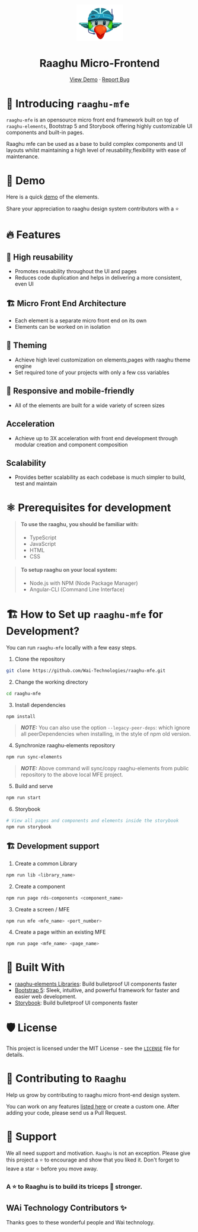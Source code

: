 
<!-- ALL-CONTRIBUTORS-BADGE:START - Do not remove or modify this section -->
<!-- ALL-CONTRIBUTORS-BADGE:END -->
<p align="center">
    <a href="https://raaghu.io" target="_blank">
        <img src="./raaghu_icon.png" alt="logo" width="125"/>
    </a>
<p/>
<p>
<h1 align="center">Raaghu Micro-Frontend</h1>
<p/>

<p align="center">
    <a href="https://raaghu.io" target="blank">View Demo</a>
    ·
    <a href="https://github.com/Wai-Technologies/raaghu-mfe/issues/new">Report Bug</a>
</p>

# 👋 Introducing `raaghu-mfe` 

`raaghu-mfe` is an opensource micro front end framework built on top of `raaghu-elements`, Bootstrap 5 and Storybook offering highly customizable UI components and built-in pages.

Raaghu mfe can be used as a base to build complex components and UI layouts whilst maintaining a high level of reusability,flexibility with ease of maintenance.

# 🚀 Demo

Here is a quick [demo](https://www.raaghu.io) of the elements.

Share your appreciation to raaghu design system contributors with a ⭐️

# 🔥 Features

## 🔢 High reusability
 - Promotes reusability throughout the UI and pages
 - Reduces code duplication and helps in delivering a more consistent, even UI

## 🏗️ Micro Front End Architecture
- Each element is a separate micro front end on its own
- Elements can be worked on in isolation

## 📢 Theming
- Achieve high level customization on elements,pages with raaghu theme engine
- Set required tone of your projects with only a few css variables

## 📱 Responsive and mobile-friendly
- All of the elements are built for a wide variety of screen sizes

## Acceleration
- Achieve up to 3X acceleration with front end development through modular creation and component composition

## Scalability
- Provides better scalability as each codebase is much simpler to build, test and maintain

# ⚛️ Prerequisites for development

> #### To use the raaghu, you should be familiar with:
> - TypeScript
> - JavaScript
> - HTML
> - CSS

> #### To setup raaghu on your local system:
> - Node.js with NPM (Node Package Manager)
> - Angular-CLI (Command Line Interface)

# 🏗️ How to Set up `raaghu-mfe` for Development?
You can run `raaghu-mfe` locally with a few easy steps.

1. Clone the repository

```bash
git clone https://github.com/Wai-Technologies/raaghu-mfe.git
```

2. Change the working directory

```bash
cd raaghu-mfe
```

3. Install dependencies

```bash
npm install
```
> **_NOTE:_** You can also use the option ```--legacy-peer-deps```: which ignore all peerDependencies when installing, in the style of npm old version.

4. Synchronize raaghu-elements repository

```bash
npm run sync-elements
```
> **_NOTE:_** Above command will sync/copy raaghu-elements from public repository to the above local MFE project.

5. Build and serve

```bash
npm run start
```

6. Storybook

```bash
# View all pages and components and elements inside the storybook
npm run storybook 
```

## 🏗️ Development support

1. Create a common Library

```bash
npm run lib <library_name>
```

2. Create a component

```bash
npm run page rds-components <component_name>
```

3. Create a screen / MFE

```bash
npm run mfe <mfe_name> <port_number>
```

4. Create a page within an existing MFE

```bash
npm run page <mfe_name> <page_name>
```


# 🍔 Built With
- [raaghu-elements Libraries](https://www.npmjs.com/package/rds-elements): Build bulletproof UI components faster
- [Bootstrap 5](https://bootstrap.com/): Sleek, intuitive, and powerful framework for faster and easier web development.
- [Storybook](https://storybook.js.org/): Build bulletproof UI components faster

# 🛡️ License
This project is licensed under the MIT License - see the [`LICENSE`](LICENSE) file for details.


# 🤝 Contributing to `Raaghu`
Help us grow by contributing to raaghu micro front-end design system. 

 You can work on any features [listed here](https://github.com/Wai-Technologies/raaghu-elements#-upcoming-features)
 or create a custom one. After adding your code, please send us a Pull Request.  

# 🙏 Support

We all need support and motivation. `Raaghu` is not an exception. Please give this project a ⭐️ to encourage and show that you liked it. Don't forget to leave a star ⭐️ before you move away.

<h3 className="align">
A ⭐️ to <b>Raaghu</b> is to build its triceps 💪 stronger.
</h3>

## WAi Technology Contributors ✨

Thanks goes to these wonderful people and Wai technology.


